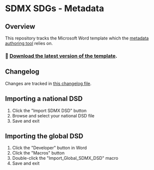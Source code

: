 # SDMX SDGs - Metadata

## Overview

This repository tracks the Microsoft Word template which the [metadata authoring tool](https://github.com/sdmx-sdgs/metadata-authoring-tool) relies on.

### :floppy_disk: [Download the latest version of the template](https://github.com/sdmx-sdgs/metadata/raw/master/SDG_Metadata_Template.docm).

## Changelog

Changes are tracked in [this changelog file](https://github.com/sdmx-sdgs/metadata/blob/master/CHANGELOG.md).

## Importing a national DSD

1. Click the "Import SDMX DSD" button
2. Browse and select your national DSD file
3. Save and exit

## Importing the global DSD

1. Click the "Developer" button in Word
2. Click the "Macros" button
3. Double-click the "Import_Global_SDMX_DSD" macro
4. Save and exit

